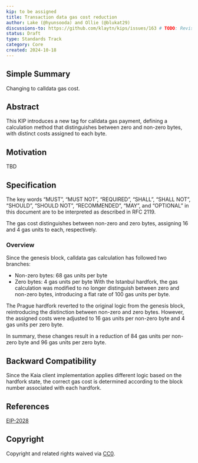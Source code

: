 ```yaml
---
kip: to be assigned
title: Transaction data gas cost reduction
author: Lake (@hyunsooda) and Ollie (@blukat29)
discussions-to: https://github.com/klaytn/kips/issues/163 # TODO: Revise me
status: Draft
type: Standards Track
category: Core
created: 2024-10-18
---
```


## Simple Summary

Changing to calldata gas cost.

## Abstract

This KIP introduces a new tag for calldata gas payment, defining a calculation method that distinguishes between zero and non-zero bytes, with distinct costs assigned to each byte.

## Motivation

TBD

## Specification

The key words “MUST”, “MUST NOT”, “REQUIRED”, “SHALL”, “SHALL NOT”, “SHOULD”, “SHOULD NOT”, “RECOMMENDED”, “MAY”, and “OPTIONAL” in this document are to be interpreted as described in RFC 2119.

The gas cost distinguishes between non-zero and zero bytes, assigning 16 and 4 gas units to each, respectively.

### Overview

Since the genesis block, calldata gas calculation has followed two branches:

- Non-zero bytes: 68 gas units per byte
- Zero bytes: 4 gas units per byte
With the Istanbul hardfork, the gas calculation was modified to no longer distinguish between zero and non-zero bytes, introducing a flat rate of 100 gas units per byte.

The Prague hardfork reverted to the original logic from the genesis block, reintroducing the distinction between non-zero and zero bytes. However, the assigned costs were adjusted to 16 gas units per non-zero byte and 4 gas units per zero byte.

In summary, these changes result in a reduction of 84 gas units per non-zero byte and 96 gas units per zero byte.

## Backward Compatibility

Since the Kaia client implementation applies different logic based on the hardfork state, the correct gas cost is determined according to the block number associated with each hardfork.

## References
[EIP-2028](https://eips.ethereum.org/EIPS/eip-2028)

## Copyright

Copyright and related rights waived via [CC0](https://creativecommons.org/publicdomain/zero/1.0/).

